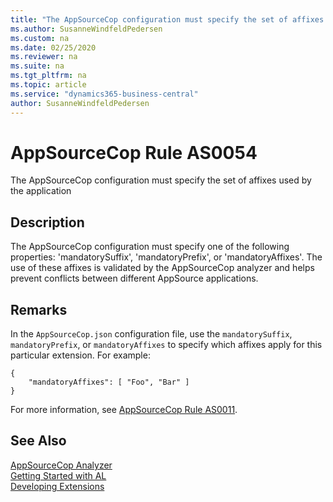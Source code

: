 ```yaml
---
title: "The AppSourceCop configuration must specify the set of affixes used by the application"
ms.author: SusanneWindfeldPedersen
ms.custom: na
ms.date: 02/25/2020
ms.reviewer: na
ms.suite: na
ms.tgt_pltfrm: na
ms.topic: article
ms.service: "dynamics365-business-central"
author: SusanneWindfeldPedersen
---
```

[//]: # (START>DO_NOT_EDIT)
[//]: # (IMPORTANT:Do not edit any of the content between here and the END>DO_NOT_EDIT.)
[//]: # (Any modifications should be made in the .xml files in the ModernDev repo.)
# AppSourceCop Rule AS0054
The AppSourceCop configuration must specify the set of affixes used by the application  

## Description
The AppSourceCop configuration must specify one of the following properties: 'mandatorySuffix', 'mandatoryPrefix', or 'mandatoryAffixes'. The use of these affixes is validated by the AppSourceCop analyzer and helps prevent conflicts between different AppSource applications.

[//]: # (IMPORTANT: END>DO_NOT_EDIT)

## Remarks
In the `AppSourceCop.json` configuration file, use the `mandatorySuffix`, `mandatoryPrefix`, or `mandatoryAffixes` to specify which affixes apply for this particular extension. For example:

```
{
    "mandatoryAffixes": [ "Foo", "Bar" ]
}
```
For more information, see [AppSourceCop Rule AS0011](appsourcecop-as0011-identifiersmusthaveaffix.md).

## See Also  
[AppSourceCop Analyzer](appsourcecop.md)  
[Getting Started with AL](../devenv-get-started.md)  
[Developing Extensions](../devenv-dev-overview.md)  